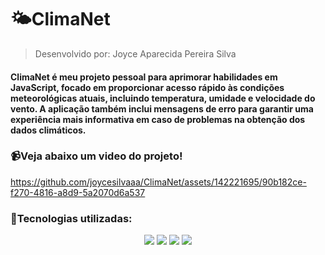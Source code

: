 <h1>🌤️ClimaNet</h1>

> Desenvolvido por: Joyce Aparecida Pereira Silva

<h4>
ClimaNet é meu projeto pessoal para aprimorar habilidades em JavaScript, focado em proporcionar acesso rápido às condições meteorológicas atuais, incluindo temperatura, umidade e velocidade do vento. A aplicação também inclui mensagens de erro para garantir uma experiência mais informativa em caso de problemas na obtenção dos dados climáticos.
</h4>

<h3>📹Veja abaixo um video do projeto!</h3>

https://github.com/joycesilvaaa/ClimaNet/assets/142221695/90b182ce-f270-4816-a8d9-5a2070d6a537

<h3> 👾Tecnologias utilizadas:</h3>
<div align="center"/>
  <img src="https://img.shields.io/badge/GitHub-100000?style=for-the-badge&logo=github&logoColor=white&color=011936"/>
  <img src="https://img.shields.io/badge/HTML5-E34F26?style=for-the-badge&logo=html5&logoColor=white&color=011936"/>
  <img src="https://img.shields.io/badge/CSS3-1572B6?style=for-the-badge&logo=css3&logoColor=white&color=011936"/> 
    <img src="https://img.shields.io/badge/JavaScript-323330?style=for-the-badge&logo=javascript&logoColor=white&color=011936"/>
</div>
